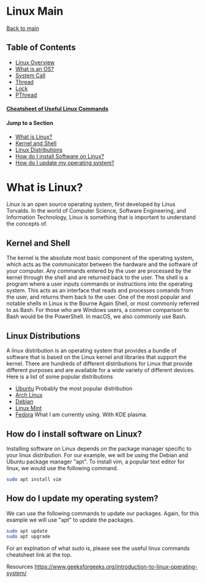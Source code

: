 # Linux Main
[Back to main](https://github.com/TreyBMorris/notes)
## Table of Contents
- [Linux Overview](./linux.md)
- [What is an OS?](./os-notes.md)
- [System Call](./syscall.md)
- [Thread](./thread.md)
- [Lock](./lock.md)
- [PThread](./pthread.md)

#### [Cheatsheet of Useful Linux Commands](/linux/linux-commands.md)

#### Jump to a Section
- [What is Linux?](#what-is-linux)
- [Kernel and Shell](#kernel-and-shell)
- [Linux Distributions](#linux-distributions)
- [How do I install Software on Linux?](#how-do-i-install-software-on-linux)
- [How do I update my operating system?](#how-do-i-update-my-operating-system)


# What is Linux?

Linux is an open source operating system, first developed by Linus Torvalds.
In the world of Computer Science, Software Engineering, and Information Technology, Linux is something that is important to understand the concepts of. 

## Kernel and Shell
The kernel is the absolute most basic component of the operating system, which acts as the communicator between the hardware and the software of your computer. Any commands entered by the user are processed by the kernel through the shell and are returned back to the user. The shell is a program where a user inputs commands or instructions into the operating system. This acts as an interface that reads and processes comands from the user, and returns them back to the user. One of the most popular and notable shells in Linux is the Bourne Again Shell, or most commonly referred to as Bash. For those who are Windows users, a common comparison to Bash would be the PowerShell. In macOS, we also commonly use Bash.


## Linux Distributions
A linux distribution is an operating system that provides a bundle of software that is based on the Linux kernel and libraries that support the kernel. There are hundreds of different distributions for Linux that provide different purposes and are available for a wide variety of different devices.
<br />
Here is a list of some popular distributions
- [Ubuntu](https://ubuntu.com/) Probably the most popular distribution
- [Arch Linux](https://archlinux.org/) 
- [Debian](https://www.debian.org/) 
- [Linux Mint](https://linuxmint.com/)
- [Fedora](https://fedoraproject.org/) What I am currently using. With KDE plasma.


## How do I install software on Linux?
Installing software on Linux depends on the package manager specific to your linux distribution. For our example, we will be using the Debian and Ubuntu package manager "apt". To install vim, a popular text editor for linux, we would use the following command.
```bash
sudo apt install vim
```

## How do I update my operating system?
We can use the following commands to update our packages. Again, for this example we will use "apt" to update the packages.
```bash
sudo apt update
sudo apt upgrade
```
For an explnation of what sudo is, please see the useful linux commands cheatsheet link at the top.


Resources
https://www.geeksforgeeks.org/introduction-to-linux-operating-system/
